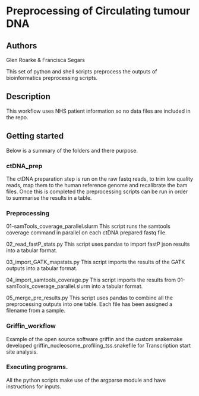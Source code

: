 # Preprocessing of Circulating tumour DNA

## Authors
Glen Roarke & Francisca Segars

This set of python and shell scripts preprocess the outputs of bioinformatics preprocessing scripts.

## Description

This workflow uses NHS patient information so no data files are included in the repo.

## Getting started

Below is a summary of the folders and there purpose.

### ctDNA_prep
The ctDNA preparation step is run on the raw fastq reads, to trim low quality reads, map them to the human reference genome and recalibrate the bam files.
Once this is completed the preprocessing scripts can be run in order to summarise the results in a table.

### Preprocessing
01-samTools_coverage_parallel.slurm
This script runs the samtools coverage command in parallel on each ctDNA prepared fastq file.

02_read_fastP_stats.py
This script uses pandas to import fastP json results into a tabular format.

03_import_GATK_mapstats.py
This script imports the results of the GATK outputs into a tabular format.

04_import_samtools_coverage.py
This script imports the results from 01-samTools_coverage_parallel.slurm into a tabular format.
      
05_merge_pre_results.py
This script uses pandas to combine all the preprocessing outputs into one table. Each file has been assigned a filename from a sample.

### Griffin_workflow
Example of the open source software griffin and the custom snakemake developed griffin_nucleosome_profiling_tss.snakefile for Transcription start site analysis.               
### Executing programs.
All the python scripts make use of the argparse module and have instructions for inputs.
